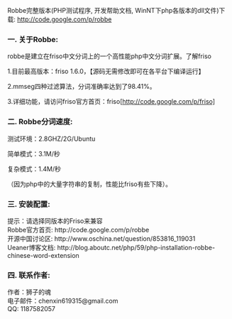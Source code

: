 Robbe完整版本(PHP测试程序, 开发帮助文档, WinNT下php各版本的dll文件)下载: http://code.google.com/p/robbe <br />

<h3>一. 关于Robbe: </h3> 
robbe是建立在friso中文分词上的一个高性能php中文分词扩展。了解friso

1.目前最高版本：friso 1.6.0，【源码无需修改即可在各平台下编译运行】

2.mmseg四种过滤算法，分词准确率达到了98.41%。

3.详细功能，请访问friso官方首页：friso[http://code.google.com/p/friso]

<h3>二. Robbe分词速度: </h3>
测试环境：2.8GHZ/2G/Ubuntu

简单模式：3.1M/秒

复杂模式：1.4M/秒

（因为php中的大量字符串的复制，性能比friso有些下降）。


<h3>三. 安装配置: </h3>
提示：请选择同版本的Friso来兼容<br />
Robbe官方首页: http://code.google.com/p/robbe <br />
开源中国讨论区: http://www.oschina.net/question/853816_119031 <br />
Ueaner博客文档: http://blog.aboutc.net/php/59/php-installation-robbe-chinese-word-extension <br />

<h3>四. 联系作者: </h3>
作者：狮子的魂 <br />
电子邮件：chenxin619315@gmail.com <br />
QQ: 1187582057 <br />
